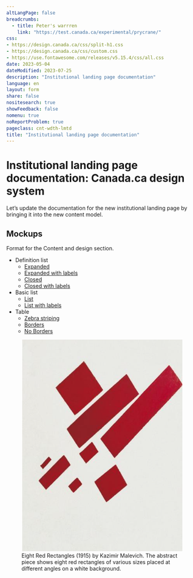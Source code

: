 ```yaml
---
altLangPage: false
breadcrumbs:
  - title: Peter's warrren
    link: "https://test.canada.ca/experimental/prycrane/"
css:
- https://design.canada.ca/css/split-h1.css
- https://design.canada.ca/css/custom.css
- https://use.fontawesome.com/releases/v5.15.4/css/all.css
date: 2023-05-04
dateModified: 2023-07-25
description: "Institutional landing page documentation"
language: en
layout: form
share: false
nositesearch: true
showFeedback: false
nomenu: true
noReportProblem: true
pageclass: cnt-wdth-lmtd
title: "Institutional landing page documentation"
---
```

<h1 property="name" id="wb-cont" dir="ltr"><span class="stacked"><span>Institutional landing page documentation</span>: <span>Canada.ca design system</span></span></h1>
<div class="row">
  <div class="col-md-8">
    <p>Let’s update the documentation for the new institutional landing page by bringing it into the new content model.</p>
    <h2 class="mrgn-tp-lg">Mockups</h2>
    <p>Format for the Content and design section.</p>
    <ul class="mrgn-tp-lg">
      <li>Definition list
        <ul>
          <li><a href="01-content-and-design.html">Expanded</a></li>
          <li><a href="04-content-and-design.html">Expanded with labels</a></li>
          <li><a href="02-content-and-design.html">Closed</a></li>
          <li><a href="06-content-and-design.html">Closed with labels</a></li>
        </ul>
      </li>
      <li>Basic list
        <ul>
          <li><a href="03-content-and-design.html">List</a></li>
          <li><a href="05-content-and-design.html">List with labels</a></li>
        </ul>
      </li>
      <li>Table
        <ul>
          <li><a href="07-content-and-design.html">Zebra striping</a></li>
          <li><a href="08-content-and-design.html">Borders</a></li>
          <li><a href="09-content-and-design.html">No Borders</a></li>          
        </ul>
      </li>
    </ul>
  </div>
  <div class="col-md-4">
    <div class="pattern-demo">
      <figure><img src="./images/malevich-01.png" alt="Eight Red Rectangles"  class="img-responsive">
        <figcaption class="caption small mrgn-tp-md">Eight Red Rectangles (1915) by Kazimir Malevich.  The abstract piece shows eight red rectangles of various sizes placed at different angles on a white background.</figcaption>
      </figure>
    </div>
  </div>
</div>
